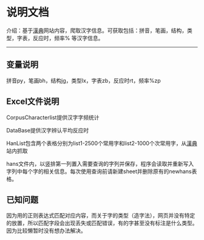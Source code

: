 # 说明文档

介绍：基于[漢典](https://www.zdic.net/)网站内容，爬取汉字信息。可获取包括：拼音，笔画，结构，类型，字表，反应时，频率% 等汉字信息。

---

## 变量说明

拼音py，笔画bh，结构jg，类型lx，字表zb，反应时rt，频率%zp

## Excel文件说明

CorpusCharacterlist提供汉字字频统计

DataBase提供汉字辨认平均反应时

HanList包含两个表格分别为list1-2500个常用字和list2-1000个次常用字，从[漢典](https://www.zdic.net/)站内抓取

hans文件内，以竖排第一列置入需要查询的字列并保存，程序会读取并重新写入字列中每个字的相关信息。每次使用查询前请新建sheet并删除原有的newhans表格。

## 已知问题

因为用的正则表达式匹配对应内容，而关于字的类型（造字法），网页并没有特定的放置，所以匹配字段会出现丢失或匹配错误，有的字甚至没有标注是什么类型。因为比较懒暂时没有想办法解决。
